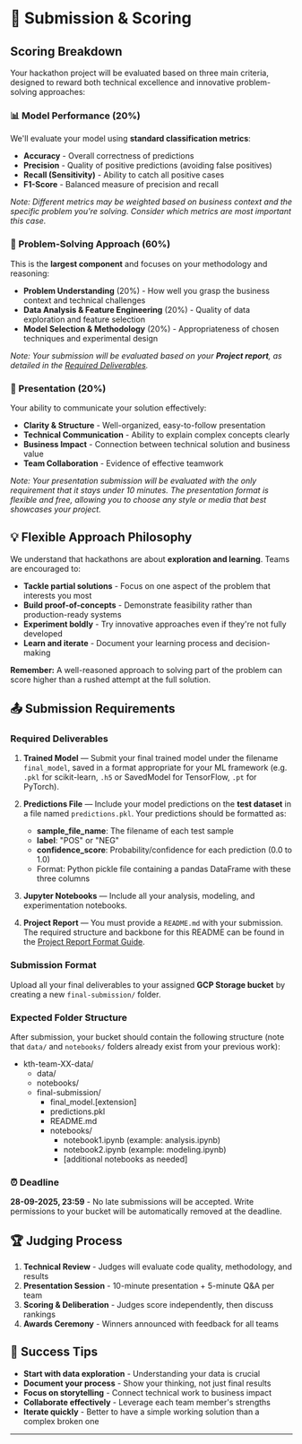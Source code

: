 # 🚀 Submission & Scoring

## Scoring Breakdown

Your hackathon project will be evaluated based on three main criteria, designed to reward both technical excellence and innovative problem-solving approaches:

### 📊 Model Performance (20%)
We'll evaluate your model using **standard classification metrics**:
- **Accuracy** - Overall correctness of predictions
- **Precision** - Quality of positive predictions (avoiding false positives)  
- **Recall (Sensitivity)** - Ability to catch all positive cases
- **F1-Score** - Balanced measure of precision and recall

*Note: Different metrics may be weighted based on business context and the specific problem you're solving. Consider which metrics are most important this case.*

### 🧠 Problem-Solving Approach (60%)
This is the **largest component** and focuses on your methodology and reasoning:
- **Problem Understanding** (20%) - How well you grasp the business context and technical challenges
- **Data Analysis & Feature Engineering** (20%) - Quality of data exploration and feature selection
- **Model Selection & Methodology** (20%) - Appropriateness of chosen techniques and experimental design

*Note: Your submission will be evaluated based on your **Project report**, as detailed in the [Required Deliverables](#required-deliverables).*

### 🎤 Presentation (20%)
Your ability to communicate your solution effectively:
- **Clarity & Structure** - Well-organized, easy-to-follow presentation
- **Technical Communication** - Ability to explain complex concepts clearly
- **Business Impact** - Connection between technical solution and business value
- **Team Collaboration** - Evidence of effective teamwork

*Note: Your presentation submission will be evaluated with the only requirement that it stays under 10 minutes. The presentation format is flexible and free, allowing you to choose any style or media that best showcases your project.*

## 💡 Flexible Approach Philosophy

We understand that hackathons are about **exploration and learning**. Teams are encouraged to:

- **Tackle partial solutions** - Focus on one aspect of the problem that interests you most
- **Build proof-of-concepts** - Demonstrate feasibility rather than production-ready systems  
- **Experiment boldly** - Try innovative approaches even if they're not fully developed
- **Learn and iterate** - Document your learning process and decision-making

**Remember:** A well-reasoned approach to solving part of the problem can score higher than a rushed attempt at the full solution.

## 📤 Submission Requirements

### Required Deliverables
1. **Trained Model** — Submit your final trained model under the filename `final_model`, saved in a format appropriate for your ML framework (e.g. `.pkl` for scikit-learn, `.h5` or SavedModel for TensorFlow, `.pt` for PyTorch).

2. **Predictions File** — Include your model predictions on the **test dataset** in a file named `predictions.pkl`. Your predictions should be formatted as:
   - **sample_file_name**: The filename of each test sample
   - **label**: "POS" or "NEG" 
   - **confidence_score**: Probability/confidence for each prediction (0.0 to 1.0)
   - Format: Python pickle file containing a pandas DataFrame with these three columns

3. **Jupyter Notebooks** — Include all your analysis, modeling, and experimentation notebooks.

4. **Project Report** — You must provide a `README.md` with your submission. The required structure and backbone for this README can be found in the [Project Report Format Guide](Project_Report_Format_Guide.md).

### Submission Format
Upload all your final deliverables to your assigned **GCP Storage bucket** by creating a new `final-submission/` folder.

### Expected Folder Structure
After submission, your bucket should contain the following structure (note that `data/` and `notebooks/` folders already exist from your previous work):

- kth-team-XX-data/
  - data/
  - notebooks/
  - final-submission/
    - final_model.[extension]
    - predictions.pkl
    - README.md
    - notebooks/
      - notebook1.ipynb (example: analysis.ipynb)
      - notebook2.ipynb (example: modeling.ipynb)
      - [additional notebooks as needed]

### ⏰ Deadline
**28-09-2025, 23:59** - No late submissions will be accepted. Write permissions to your bucket will be automatically removed at the deadline.

## 🏆 Judging Process

1. **Technical Review** - Judges will evaluate code quality, methodology, and results
2. **Presentation Session** - 10-minute presentation + 5-minute Q&A per team
3. **Scoring & Deliberation** - Judges score independently, then discuss rankings
4. **Awards Ceremony** - Winners announced with feedback for all teams

## 💪 Success Tips

- **Start with data exploration** - Understanding your data is crucial
- **Document your process** - Show your thinking, not just final results  
- **Focus on storytelling** - Connect technical work to business impact
- **Collaborate effectively** - Leverage each team member's strengths
- **Iterate quickly** - Better to have a simple working solution than a complex broken one

---